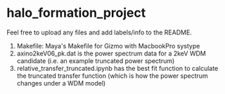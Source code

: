 # halo_formation_project
Feel free to upload any files and add labels/info to the README.
1. Makefile: Maya's Makefile for Gizmo with MacbookPro systype
2. axino2keV06_pk.dat is the power spectrum data for a 2keV WDM candidate (i.e. an example truncated power spectrum)
3. relative_transfer_truncated.ipynb has the best fit function to calculate the truncated transfer function (which is how the power spectrum changes under a WDM model)
